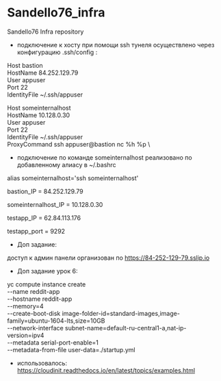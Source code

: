 # Sandello76_infra
Sandello76 Infra repository

- подключение к хосту при помощи ssh тунеля осуществлено через конфигурацию .ssh/config :

 Host bastion \
     HostName 84.252.129.79 \
     User appuser \
     Port 22 \
     IdentityFile ~/.ssh/appuser 


 Host someinternalhost \
     HostName 10.128.0.30 \
     User appuser \
     Port 22 \
     IdentityFile ~/.ssh/appuser \
     ProxyCommand  ssh appuser@bastion nc %h %p \
- подключение по команде someinternalhost реализовано по добавленному алиасу в ~/.bashrc

alias someinternalhost='ssh someinternalhost'


bastion_IP = 84.252.129.79
 
someinternalhost_IP = 10.128.0.30

testapp_IP = 62.84.113.176

testapp_port = 9292

- Доп задание:

доступ к админ панели организован по https://84-252-129-79.sslip.io

- Доп задание урок 6:

yc compute instance create \
  --name reddit-app \
  --hostname reddit-app \
  --memory=4 \
  --create-boot-disk image-folder-id=standard-images,image-family=ubuntu-1604-lts,size=10GB \
  --network-interface subnet-name=default-ru-central1-a,nat-ip-version=ipv4 \
  --metadata serial-port-enable=1 \
  --metadata-from-file user-data=./startup.yml

  - использовалось: https://cloudinit.readthedocs.io/en/latest/topics/examples.html

